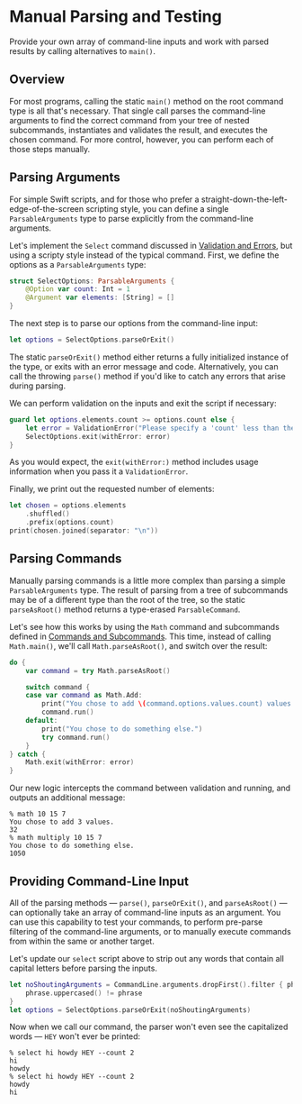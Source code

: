 # Manual Parsing and Testing

Provide your own array of command-line inputs and work with parsed results by calling alternatives to `main()`.

## Overview

For most programs, calling the static `main()` method on the root command type is all that's necessary. That single call parses the command-line arguments to find the correct command from your tree of nested subcommands, instantiates and validates the result, and executes the chosen command. For more control, however, you can perform each of those steps manually.

## Parsing Arguments

For simple Swift scripts, and for those who prefer a straight-down-the-left-edge-of-the-screen scripting style, you can define a single `ParsableArguments` type to parse explicitly from the command-line arguments.

Let's implement the `Select` command discussed in [Validation and Errors](./Validation.md), but using a scripty style instead of the typical command. First, we define the options as a `ParsableArguments` type:

```swift
struct SelectOptions: ParsableArguments {
    @Option var count: Int = 1
    @Argument var elements: [String] = []
}
```

The next step is to parse our options from the command-line input:

```swift
let options = SelectOptions.parseOrExit()
```

The static `parseOrExit()` method either returns a fully initialized instance of the type, or exits with an error message and code. Alternatively, you can call the throwing `parse()` method if you'd like to catch any errors that arise during parsing.

We can perform validation on the inputs and exit the script if necessary:

```swift
guard let options.elements.count >= options.count else {
    let error = ValidationError("Please specify a 'count' less than the number of elements.")
    SelectOptions.exit(withError: error)
}
```

As you would expect, the `exit(withError:)` method includes usage information when you pass it a `ValidationError`.

Finally, we print out the requested number of elements:

```swift
let chosen = options.elements
    .shuffled()
    .prefix(options.count)
print(chosen.joined(separator: "\n"))
```

## Parsing Commands

Manually parsing commands is a little more complex than parsing a simple `ParsableArguments` type. The result of parsing from a tree of subcommands may be of a different type than the root of the tree, so the static `parseAsRoot()` method returns a type-erased `ParsableCommand`.

Let's see how this works by using the `Math` command and subcommands defined in [Commands and Subcommands](./CommandsAndSubcommands.md). This time, instead of calling `Math.main()`, we'll call `Math.parseAsRoot()`, and switch over the result:

```swift
do {
    var command = try Math.parseAsRoot()

    switch command {
    case var command as Math.Add:
        print("You chose to add \(command.options.values.count) values.")
        command.run()
    default:
        print("You chose to do something else.")
        try command.run()
    }
} catch {
    Math.exit(withError: error)
}
```
Our new logic intercepts the command between validation and running, and outputs an additional message:

```
% math 10 15 7
You chose to add 3 values.
32
% math multiply 10 15 7
You chose to do something else.
1050
```

## Providing Command-Line Input

All of the parsing methods — `parse()`, `parseOrExit()`, and `parseAsRoot()` — can optionally take an array of command-line inputs as an argument. You can use this capability to test your commands, to perform pre-parse filtering of the command-line arguments, or to manually execute commands from within the same or another target.

Let's update our `select` script above to strip out any words that contain all capital letters before parsing the inputs.

```swift
let noShoutingArguments = CommandLine.arguments.dropFirst().filter { phrase in
    phrase.uppercased() != phrase
}
let options = SelectOptions.parseOrExit(noShoutingArguments)
```

Now when we call our command, the parser won't even see the capitalized words — `HEY` won't ever be printed:

```
% select hi howdy HEY --count 2
hi
howdy
% select hi howdy HEY --count 2
howdy
hi
```
